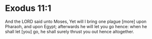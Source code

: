 # Exodus 11:1

And the LORD said unto Moses, Yet will I bring one plague [more] upon Pharaoh, and upon Egypt; afterwards he will let you go hence: when he shall let [you] go, he shall surely thrust you out hence altogether.